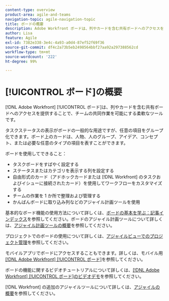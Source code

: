 ```yaml
---
content-type: overview
product-area: agile-and-teams
navigation-topic: agile-navigation-topic
title: ボードの概要
description: Adobe Workfront ボードは、列やカードを含む共有ボードへのアクセスを提供することで、チームの共同作業を可能にする柔軟なツールです。
author: Lisa
feature: Agile
exl-id: 7382e338-3e4c-4a93-a0d4-87ef52f69f36
source-git-commit: df4c2a73b5eb2498564bbf27aa92a297388562cd
workflow-type: tm+mt
source-wordcount: '222'
ht-degree: 99%

---
```


# [!UICONTROL ボード]の概要

[!DNL Adobe Workfront] [!UICONTROL ボード]は、列やカードを含む共有ボードへのアクセスを提供することで、チームの共同作業を可能にする柔軟なツールです。

タスクステータスの表示がボードの一般的な用途ですが、任意の項目をグループ化できます。ボード上のカードは、人物、人のグループ、アイデア、コンセプト、または必要な任意のタイプの項目を表すことができます。

ボードを使用してできること：

* タスクボードをすばやく設定する
* ステータスまたはカテゴリを表示する列を設定する
* 自由形式のカード（アドホックカードまたは [!DNL Workfront] のタスクおよびイシューに接続されたカード）を使用してワークフローをカスタマイズする
* チームの作業を 1 か所で整理および管理する
* かんばんボードに取り込み列などのアジャイル計画ツールを使用

基本的なボード機能の使用方法について詳しくは、[ボードの基本を学ぶ：記事インデックス](../agile/get-started-with-boards/get-started-with-boards.md)を参照してください。ボードのアジャイル計画ツールについて詳しくは、[アジャイル計画ツールの概要](/help/quicksilver/agile/use-boards-agile-planning-tools/agile-planning-tools-overview.md)を参照してください。

プロジェクトでのボードの使用について詳しくは、[アジャイルビューでのプロジェクト管理](/help/quicksilver/manage-work/projects/manage-projects/manage-projects-in-agile-view.md)を参照してください。

モバイルアプリでボードにアクセスすることもできます。詳しくは、モバイル用 [[!DNL Adobe Workfront] [!UICONTROL  ボード]](/help/quicksilver/workfront-basics/mobile-apps/using-the-workfront-mobile-app/mobile-boards.md)を参照してください。

ボードの機能に関するビデオチュートリアルについて詳しくは、[[!DNL Adobe Workfront] [!UICONTROL ボード]のビデオデモ](/help/quicksilver/agile/get-started-with-boards/boards-video-demonstrations.md)を参照してください。

[!DNL Workfront] の追加のアジャイルツールについて詳しくは、[アジャイルの概要](../agile/agile-overview.md)を参照してください。
